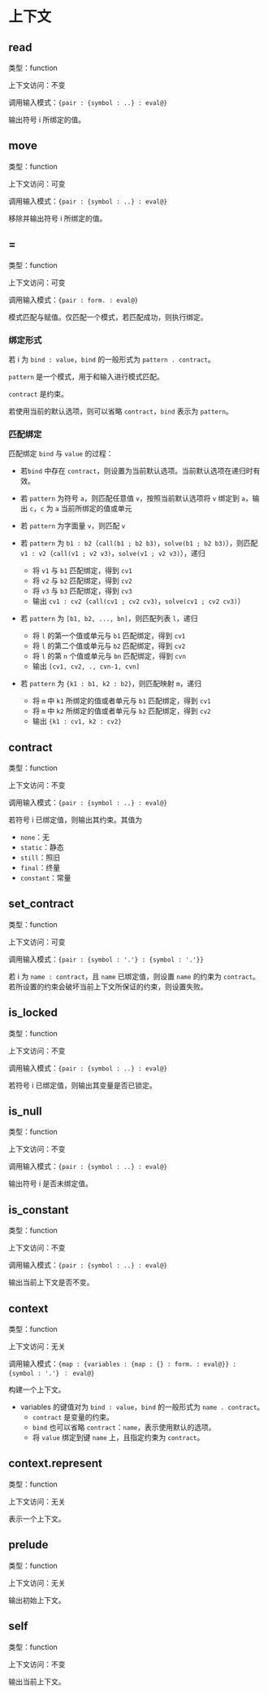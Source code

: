 # 上下文

## read

类型：function

上下文访问：不变

调用输入模式：`{pair : {symbol : ..} : eval@}`

输出符号 i 所绑定的值。

## move

类型：function

上下文访问：可变

调用输入模式：`{pair : {symbol : ..} : eval@}`

移除并输出符号 i 所绑定的值。

## =

类型：function

上下文访问：可变

调用输入模式：`{pair : form. : eval@}`

模式匹配与赋值。仅匹配一个模式，若匹配成功，则执行绑定。

### 绑定形式

若 i 为 `bind : value`，`bind` 的一般形式为 `pattern . contract`。

`pattern` 是一个模式，用于和输入进行模式匹配。

`contract` 是约束。

若使用当前的默认选项，则可以省略 `contract`，`bind` 表示为 `pattern`。

### 匹配绑定

匹配绑定 `bind` 与 `value` 的过程：

- 若`bind` 中存在 `contract`，则设置为当前默认选项。当前默认选项在递归时有效。

- 若 `pattern` 为符号 `a`，则匹配任意值 `v`，按照当前默认选项将 `v` 绑定到 `a`，输出 `c`，`c` 为 `a` 当前所绑定的值或单元
- 若 `pattern` 为字面量 `v`，则匹配 `v`
- 若 `pattern` 为 `b1 : b2`（`call(b1 ; b2 b3)`，`solve(b1 ; b2 b3)`），则匹配 `v1 : v2`（`call(v1 ; v2 v3)`，`solve(v1 ; v2 v3)`），递归
  - 将 `v1` 与 `b1` 匹配绑定，得到 `cv1`
  - 将 `v2` 与 `b2` 匹配绑定，得到 `cv2`
  - 将 `v3` 与 `b3` 匹配绑定，得到 `cv3`
  - 输出 `cv1 : cv2`（`call(cv1 ; cv2 cv3)`，`solve(cv1 ; cv2 cv3)`）
- 若 `pattern` 为 `[b1, b2, ..., bn]`，则匹配列表 `l`，递归
  - 将 `l` 的第一个值或单元与 `b1` 匹配绑定，得到 `cv1`
  - 将 `l` 的第二个值或单元与 `b2` 匹配绑定，得到 `cv2`
  - 将 `l` 的第 `n` 个值或单元与 `bn` 匹配绑定，得到 `cvn`
  - 输出 `[cv1, cv2, ., cvn-1, cvn]`
- 若 `pattern` 为 `{k1 : b1, k2 : b2}`，则匹配映射 `m`，递归
  - 将 `m` 中 `k1` 所绑定的值或者单元与 `b1` 匹配绑定，得到 `cv1`
  - 将 `m` 中 `k2` 所绑定的值或者单元与 `b2` 匹配绑定，得到 `cv2`
  - 输出 `{k1 : cv1, k2 : cv2}`

## contract

类型：function

上下文访问：不变

调用输入模式：`{pair : {symbol : ..} : eval@}`

若符号 i 已绑定值，则输出其约束。其值为

- `none`：无
- `static`：静态
- `still`：照旧
- `final`：终量
- `constant`：常量

## set_contract

类型：function

上下文访问：可变

调用输入模式：`{pair : {symbol : '.'} : {symbol : '.'}}`

若 i 为 `name : contract`，且 `name` 已绑定值，则设置 `name` 的约束为 `contract`。若所设置的约束会破坏当前上下文所保证的约束，则设置失败。

## is_locked

类型：function

上下文访问：不变

调用输入模式：`{pair : {symbol : ..} : eval@}`

若符号 i 已绑定值，则输出其变量是否已锁定。

## is_null

类型：function

上下文访问：不变

调用输入模式：`{pair : {symbol : ..} : eval@}`

输出符号 i 是否未绑定值。

## is_constant

类型：function

上下文访问：不变

调用输入模式：`{pair : {symbol : ..} : eval@}`

输出当前上下文是否不变。

## context

类型：function

上下文访问：无关

调用输入模式：`{map : {variables : {map : {} : form. : eval@}} : {symbol : '.'} ： eval@}`

构建一个上下文。

- variables 的键值对为 `bind : value`，`bind` 的一般形式为 `name . contract`。
  - `contract` 是变量的约束。
  - `bind` 也可以省略 `contract`：`name`，表示使用默认的选项。
  - 将 `value` 绑定到键 `name` 上，且指定约束为 `contract`。

## context.represent

类型：function

上下文访问：无关

表示一个上下文。

## prelude

类型：function

上下文访问：无关

输出初始上下文。

## self

类型：function

上下文访问：不变

输出当前上下文。
